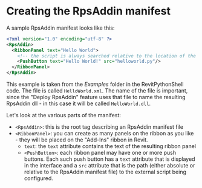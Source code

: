 # Creating the RpsAddin manifest

A sample RpsAddin manifest looks like this:

```xml
<?xml version="1.0" encoding="utf-8" ?>
<RpsAddin>
  <RibbonPanel text="Hello World">
    <!-- the script is always searched relative to the location of the RpsAddin xml file -->
    <PushButton text="Hello World!" src="helloworld.py"/>
  </RibbonPanel>
</RpsAddin>
```

This example is taken from the *Examples* folder in the RevitPythonShell code. The file is called `HelloWorld.xml`. The name of the file is important, since the "Deploy RpsAddin" feature uses that file to name the resulting RpsAddin dll - in this case it will be called `HelloWorld.dll`.

Let's look at the various parts of the manifest:

* `<RpsAddin>`: this is the root tag describing an RpsAddin manifest file
* `<RibbonPanel>`: you can create as many panels on the ribbon as you like - they will be placed on the "Add-Ins" ribbon in Revit.
  * `text`: the `text` attribute contains the text of the resulting ribbon panel 
  * `<PushButton>`: each ribbon panel may have one or more push buttons. Each such push button has a `text` attribute that is displayed in the interface and a `src` attribute that is the path (either absolute or relative to the RpsAddin manifest file) to the external script being configured.


